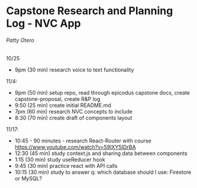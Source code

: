 # Capstone Research and Planning Log - NVC App
###### Patty Otero

10/25
- 9pm (30 min) research voice to text functionality

11/4:
- 9pm (50 min) setup repo, read through epicodus capstone docs, create capstone-proposal, create R&P log
- 9:50 (25 min) create initial README.md
- 7pm (60 min) research NVC concepts to include
- 8:30 (70 min) create draft of components layout

11/17:
- 10:45 - 90 minutes - research React-Router with course https://www.youtube.com/watch?v=59IXY5IDrBA
- 12:30 (45 min) study context.js and sharing data between components
- 1:15 (30 min) study useReducer hook 
- 9:45 (30 min) practice react with API calls
- 10:15 (30 min) study to answer q: which database should I use: Firestore or MySQL?